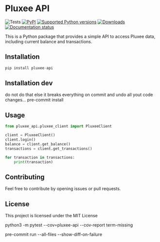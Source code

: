 # Pluxee API

![Tests](https://github.com/Tib612/pluxee-TestingStarterProject/actions/workflows/python-tests.yml/badge.svg)
[![PyPI](https://img.shields.io/pypi/v/tox)](https://pypi.org/project/tox/)
[![Supported Python versions](https://img.shields.io/pypi/pyversions/tox.svg)](https://pypi.org/project/tox/)
[![Downloads](https://static.pepy.tech/badge/tox/month)](https://pepy.tech/project/tox)
[![Documentation status](https://readthedocs.org/projects/tox/badge/?version=latest)](https://tox.readthedocs.io/en/latest/?badge=latest)

This is a Python package that provides a simple API to access Pluxee data, including current balance and transactions.

## Installation
```python
pip install pluxee-api
```

## Installation dev
do not do that else it breaks everything on commit and undo all yout code changes...
pre-commit install


## Usage

```python
from pluxee_api.pluxee_client import PluxeeClient

client = PluxeeClient()
client.login()
balance = client.get_balance()
transactions = client.get_transactions()

for transaction in transactions:
    print(transaction)
```

## Contributing
Feel free to contribute by opening issues or pull requests.

## License
This project is licensed under the MIT License

python3 -m pytest --cov=pluxee-api --cov-report term-missing

pre-commit run --all-files --show-diff-on-failure